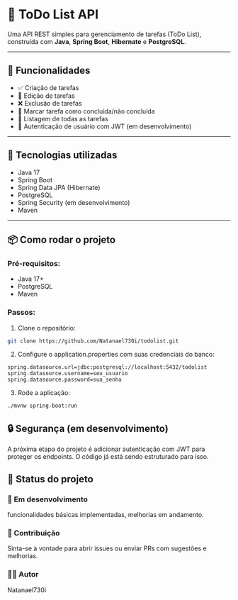 # 📝 ToDo List API

Uma API REST simples para gerenciamento de tarefas (ToDo List), construída com **Java**, **Spring Boot**, **Hibernate** e **PostgreSQL**.

---

## 🚀 Funcionalidades

- ✅ Criação de tarefas
- 📝 Edição de tarefas
- ❌ Exclusão de tarefas
- 🔄 Marcar tarefa como concluída/não concluída
- 📄 Listagem de todas as tarefas
- 🔐 Autenticação de usuário com JWT (em desenvolvimento)

---

## 🧱 Tecnologias utilizadas

- Java 17
- Spring Boot
- Spring Data JPA (Hibernate)
- PostgreSQL
- Spring Security (em desenvolvimento)
- Maven

---

## 📦 Como rodar o projeto

### Pré-requisitos:
- Java 17+
- PostgreSQL
- Maven

### Passos:

1. Clone o repositório:

```bash
git clone https://github.com/Natanael730i/todolist.git
```

2. Configure o application.properties com suas credenciais do banco:
```code
spring.datasource.url=jdbc:postgresql://localhost:5432/todolist
spring.datasource.username=seu_usuario
spring.datasource.password=sua_senha
```

3. Rode a aplicação:
```code
./mvnw spring-boot:run
```

## 🔒 Segurança (em desenvolvimento)
A próxima etapa do projeto é adicionar autenticação com JWT para proteger os endpoints. O código já está sendo estruturado para isso.

## 📌 Status do projeto

### 🚧 Em desenvolvimento
funcionalidades básicas implementadas, melhorias em andamento.

### 🤝 Contribuição
Sinta-se à vontade para abrir issues ou enviar PRs com sugestões e melhorias.

### 👨‍💻 Autor
Natanael730i


